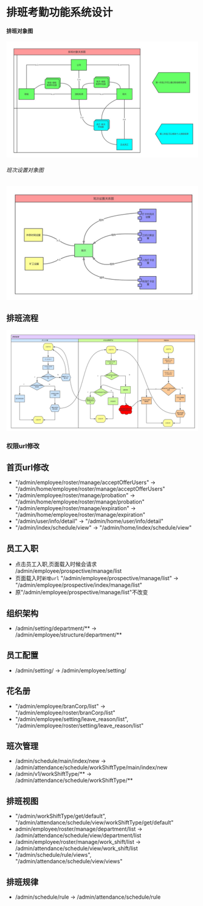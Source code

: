 # 排班考勤功能系统设计


#### 排班对象图

![](排班对象关系图.jpg)

###### 班次设置对象图

![](班次设置对象关系图.jpg)

## 排班流程
![](排班流程设计.jpg)


### 权限url修改

## 首页url修改
- "/admin/employee/roster/manage/acceptOfferUsers" -> "/admin/home/employee/roster/manage/acceptOfferUsers"
- "/admin/employee/roster/manage/probation" -> "/admin/home/employee/roster/manage/probation"
- "/admin/employee/roster/manage/expiration" -> "/admin/home/employee/roster/manage/expiration"
- "/admin/user/info/detail" -> "/admin/home/user/info/detail"
- "/admin/index/schedule/view" -> "/admin/home/index/schedule/view"

## 员工入职
- 点击员工入职,页面载入时候会请求 /admin/employee/prospective/manage/list
- 页面载入时`新增url` "/admin/employee/prospective/manage/list" -> "/admin/employee/prospective/index/manage/list"
- 原"/admin/employee/prospective/manage/list"不改变

## 组织架构
- /admin/setting/department/** -> /admin/employee/structure/department/**

## 员工配置
- /admin/setting/ -> /admin/employee/setting/

## 花名册
- "/admin/employee/branCorp/list" -> "/admin/employee/roster/branCorp/list"
- "/admin/employee/setting/leave_reason/list", "/admin/employee/roster/setting/leave_reason/list"

## 班次管理
- /admin/schedule/main/index/new -> /admin/attendance/schedule/workShiftType/main/index/new
- /admin/v1/workShiftType/** -> /admin/attendance/schedule/workShiftType/**

## 排班视图
- "/admin/workShiftType/get/default", "/admin/attendance/schedule/view/workShiftType/get/default"
-  admin/employee/roster/manage/department/list -> /admin/attendance/schedule/view/department/list
- /admin/employee/roster/manage/work_shift/list -> /admin/attendance/schedule/view/work_shift/list
- "/admin/schedule/rule/views", "/admin/attendance/schedule/view/views"

## 排班规律
- /admin/schedule/rule -> /admin/attendance/schedule/rule





